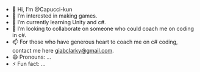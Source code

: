 - 👋 Hi, I’m @Capucci-kun
- 👀 I’m interested in making games.
- 🌱 I’m currently learning Unity and c#.
- 💞️ I’m looking to collaborate on someone who could coach me on coding in c#.
- 📫 For those who have generous heart to coach me on c# coding, contact me here giabclarky@gmail.com.
- 😄 Pronouns: ...
- ⚡ Fun fact: ...

<!---
Capucci-kun/Capucci-kun is a ✨ special ✨ repository because its `README.md` (this file) appears on your GitHub profile.
You can click the Preview link to take a look at your changes.
--->
